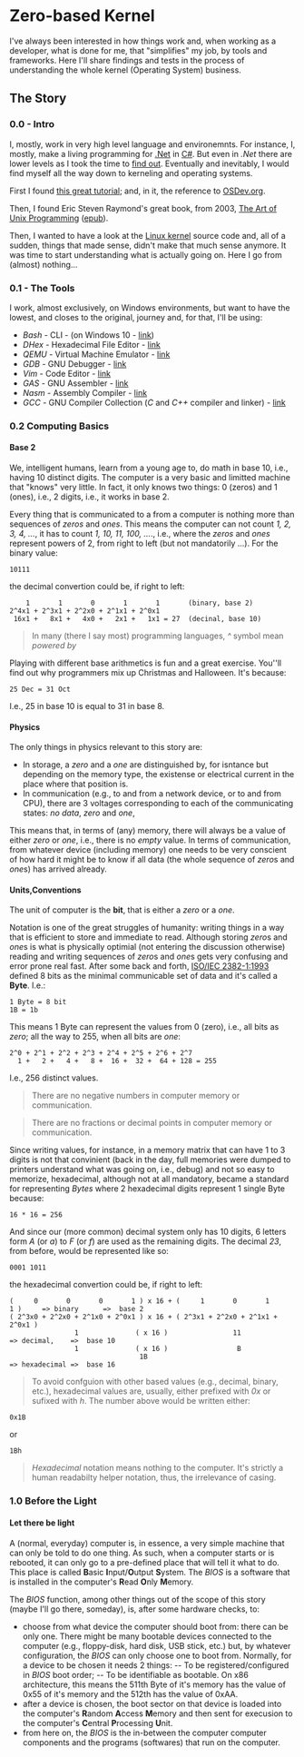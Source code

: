 # Zero-based Kernel

I've always been interested in how things work and, when working as a developer, what is done for me, that "simplifies" my job, by tools and frameworks. Here I'll share findings and tests in the process of understanding the whole kernel (Operating System) business.

## The Story

### 0.0 - Intro

I, mostly, work in very high level language and environemnts. For instance, I, mostly, make a living programming for [.Net](https://www.microsoft.com/net) in [C#](https://docs.microsoft.com/en-us/dotnet/csharp/). But even in *.Net* there are lower levels as I took the time to [find out](http://babil.bigsbyspot.org/). Eventually and inevitably, I would find myself all the way down to kerneling and operating systems. 

First I found [this great tutorial](https://github.com/cfenollosa/os-tutorial); and, in it, the reference to [OSDev.org](https://www.osdev.org/).

Then, I found Eric Steven Raymond's great book, from 2003, [The Art of Unix Programming](http://www.catb.org/esr/writings/taoup/html/index.html) ([epub](https://github.com/bjut-hz/E-Books/blob/master/linux/Eric%20S.%20Raymond-The%20Art%20of%20UNIX%20Programming-Addison-Wesley%20Professional%20%282003%29.epub)).

Then, I wanted to have a look at the [Linux kernel](https://github.com/torvalds/linux) source code and, all of a sudden, things that made sense, didn't make that much sense anymore. It was time to start understanding what is actually going on. Here I go from (almost) nothing...

### 0.1 - The Tools

I work, almost exclusively, on Windows environments, but want to have the lowest, and closes to the original, journey and, for that, I'll be using:

- *Bash* - CLI - (on Windows 10 - [link](https://tutorials.ubuntu.com/tutorial/tutorial-ubuntu-on-windows#0))
- *DHex* - Hexadecimal File Editor - [link](http://www.dettus.net/dhex/)
- *QEMU* - Virtual Machine Emulator - [link](https://www.qemu.org/)
- *GDB* - GNU Debugger - [link](https://www.gnu.org/software/gdb/)
- *Vim* - Code Editor - [link](https://www.vim.org/)
- *GAS* - GNU Assembler - [link](http://tigcc.ticalc.org/doc/gnuasm.html)
- *Nasm* - Assembly Compiler - [link](https://www.nasm.us/)
- *GCC* - GNU Compiler Collection (*C* and *C++* compiler and linker) - [link](https://gcc.gnu.org/)


### 0.2 Computing Basics

#### Base 2

We, intelligent humans, learn from a young age to, do math in base 10, i.e., having 10 distinct digits. The computer is a very basic and limitted machine that "knows" very little. In fact, it only knows two things: 0 (zeros) and 1 (ones), i.e., 2 digits, i.e., it works in base 2.

Every thing that is communicated to a from a computer is nothing more than sequences of *zeros* and *ones*. This means the computer can not count *1, 2, 3, 4, ...*, it has to count *1, 10, 11, 100, ...*., i.e., where the *zeros* and *ones* represent powers of 2, from right to left (but not mandatorily ...). For the binary value:
```
10111
```
the decimal convertion could be, if right to left:
```
    1       1       0       1       1       (binary, base 2)
2^4x1 + 2^3x1 + 2^2x0 + 2^1x1 + 2^0x1
 16x1 +   8x1 +   4x0 +   2x1 +   1x1 = 27  (decinal, base 10)
```
> In many (there I say most) programming languages, *^* symbol mean *powered by*

Playing with different base arithmetics is fun and a great exercise. You''ll find out why programmers mix up Christmas and Halloween. It's because:
```
25 Dec = 31 Oct
```
I.e., 25 in base 10 is equal to 31 in base 8.


#### Physics

The only things in physics relevant to this story are:
- In storage, a *zero* and a *one* are distinguished by, for isntance but depending on the memory type, the existense or electrical current in the place where that position is.
- In communication (e.g., to and from a network device, or to and from CPU), there are 3 voltages corresponding to each of the communicating states: *no data*, *zero* and *one*,

This means that, in terms of (any) memory, there will always be a value of either *zero* or *one*, i.e., there is no *empty* value. In terms of communication, from whatever device (including memory) one needs to be very conscient of how hard it might be to know if all data (the whole sequence of *zero*s and *one*s) has arrived already.

#### Units,Conventions

The unit of computer is the **bit**,  that is either a *zero* or a *one*.

Notation is one of the great struggles of humanity: writing things in a way that is efficient to store and immediate to read. Although storing *zero*s and *one*s is what is physically optimial (not entering the discussion otherwise) reading and writing sequences of *zero*s and *one*s gets very confusing and error prone real fast. After some back and forth, [ISO/IEC 2382-1:1993](https://www.iso.org/obp/ui/#iso:std:iso-iec:2382:-1:ed-3:v1:en) defined 8 bits as the minimal communicable set of data and it's called a **Byte**. I.e.:
```
1 Byte = 8 bit
1B = 1b
```

This means 1 Byte can represent the values from 0 (zero), i.e., all bits as *zero*; all the way to 255, when all bits are *one*:
```
2^0 + 2^1 + 2^2 + 2^3 + 2^4 + 2^5 + 2^6 + 2^7
  1 +   2 +   4 +   8 +  16 +  32 +  64 + 128 = 255
```
I.e., 256 distinct values.

> There are no negative numbers in computer memory or communication.

> There are no fractions or decimal points in computer memory or communication.

Since writing values, for instance, in a memory matrix that can have 1 to 3 digits is not that convinient (back in the day, full memories were dumped to printers understand what was going on, i.e., debug) and not so easy to memorize, hexadecimal, although not at all mandatory, became a standard for representing *Bytes* where 2 hexadecimal digits represent 1 single Byte because:
```
16 * 16 = 256
```

And since our (more common) decimal system only has 10 digits, 6 letters form *A* (or *a*) to *F* (or *f*) are used as the remaining digits. The decimal *23*, from before, would be represented like so:
```
0001 1011
```
the hexadecimal convertion could be, if right to left:
```
(     0       0       0       1 ) x 16 + (     1       0       1       1 )     => binary      =>  base 2
( 2^3x0 + 2^2x0 + 2^1x0 + 2^0x1 ) x 16 + ( 2^3x1 + 2^2x0 + 2^1x1 + 2^0x1 )
                1              ( x 16 )                11                      => decimal,    =>  base 10
                1              ( x 16 )                 B
                                1B                                             => hexadecimal =>  base 16
```

> To avoid confguion with other based values (e.g., decimal, binary, etc.), hexadecimal values are, usually, either prefixed with *0x* or sufixed with *h*. The number above would be written either:
```
0x1B
```
or
```
1Bh
```

> *Hexadecimal* notation means nothing to the computer. It's strictly a human readabilty helper notation, thus, the irrelevance of casing.


### 1.0 Before the Light

#### Let there be light

A (normal, everyday) computer is, in essence, a very simple machine that can only be told to do one thing. As such, when a computer starts or is rebooted, it can only go to a pre-defined place that will tell it what to do. This place is called **B**asic **I**nput/**O**utput **S**ystem. The *BIOS* is a software that is installed in the computer's **R**ead **O**nly **M**emory. 

The *BIOS* function, among other things out of the scope of this story (maybe I'll go there, someday), is, after some hardware checks, to: 
- choose from what device the computer should boot from: there can be only one. There might be many bootable devices connected to the computer (e.g., floppy-disk, hard disk, USB stick, etc.) but, by whatever configuration, the *BIOS* can only choose one to boot from. Normally, for a device to be chosen it needs 2 things:
-- To be registered/configured in *BIOS* boot order;
-- To be identifiable as bootable. On x86 architecture, this means the 511th Byte of it's memory has the value of 0x55 of it's memory and the 512th has the value of 0xAA.
- after a device is chosen, the boot sector on that device is loaded into the computer's **R**andom **A**ccess **M**emory and then sent for execusion to the computer's **C**entral **P**rocessing **U**nit.
- from here on, the *BIOS* is the in-between the computer computer components and the programs (softwares) that run on the computer.
